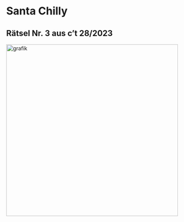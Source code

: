 # Santa Chilly

## Rätsel Nr. 3 aus c’t 28/2023

<img width="458" alt="grafik" src="https://github.com/607011/chilly/assets/2240271/26b00c25-b762-44ba-9345-d3476d133d2c">
